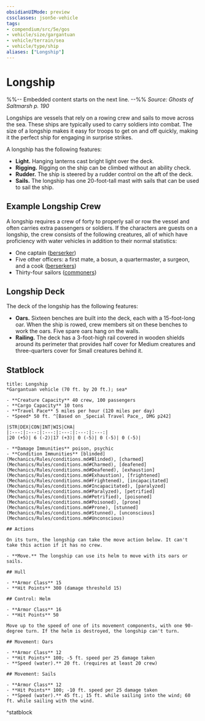```yaml
---
obsidianUIMode: preview
cssclasses: json5e-vehicle
tags:
- compendium/src/5e/gos
- vehicle/size/gargantuan
- vehicle/terrain/sea
- vehicle/type/ship
aliases: ["Longship"]
---
```

# Longship
%%-- Embedded content starts on the next line. --%%
*Source: Ghosts of Saltmarsh p. 190*  

Longships are vessels that rely on a rowing crew and sails to move across the sea. These ships are typically used to carry soldiers into combat. The size of a longship makes it easy for troops to get on and off quickly, making it the perfect ship for engaging in surprise strikes.

A longship has the following features:

- **Light.** Hanging lanterns cast bright light over the deck.  
- **Rigging.** Rigging on the ship can be climbed without an ability check.  
- **Rudder.** The ship is steered by a rudder control on the aft of the deck.  
- **Sails.** The longship has one 20-foot-tall mast with sails that can be used to sail the ship.  

## Example Longship Crew

A longship requires a crew of forty to properly sail or row the vessel and often carries extra passengers or soldiers. If the characters are guests on a longship, the crew consists of the following creatures, all of which have proficiency with water vehicles in addition to their normal statistics:

- One captain ([berserker](Mechanics/bestiary/humanoid/berserker.md))  
- Five other officers: a first mate, a bosun, a quartermaster, a surgeon, and a cook ([berserkers](Mechanics/bestiary/humanoid/berserker.md))  
- Thirty-four sailors ([commoners](Mechanics/bestiary/humanoid/commoner.md))  

## Longship Deck

The deck of the longship has the following features:

- **Oars.** Sixteen benches are built into the deck, each with a 15-foot-long oar. When the ship is rowed, crew members sit on these benches to work the oars. Five spare oars hang on the walls.  
- **Railing.** The deck has a 3-foot-high rail covered in wooden shields around its perimeter that provides half cover for Medium creatures and three-quarters cover for Small creatures behind it.  

## Statblock

```ad-statblock
title: Longship
*Gargantuan vehicle (70 ft. by 20 ft.); sea*

- **Creature Capacity** 40 crew, 100 passengers
- **Cargo Capacity** 10 tons
- **Travel Pace** 5 miles per hour (120 miles per day)
- *Speed* 50 ft. ^[Based on _Special Travel Pace_, DMG p242]

|STR|DEX|CON|INT|WIS|CHA|
|:---:|:---:|:---:|:---:|:---:|:---:|
|20 (+5)| 6 (-2)|17 (+3)| 0 (-5)| 0 (-5)| 0 (-5)|

- **Damage Immunities** poison, psychic
- **Condition Immunities** [blinded](Mechanics/Rules/conditions.md#Blinded), [charmed](Mechanics/Rules/conditions.md#Charmed), [deafened](Mechanics/Rules/conditions.md#Deafened), [exhaustion](Mechanics/Rules/conditions.md#Exhaustion), [frightened](Mechanics/Rules/conditions.md#Frightened), [incapacitated](Mechanics/Rules/conditions.md#Incapacitated), [paralyzed](Mechanics/Rules/conditions.md#Paralyzed), [petrified](Mechanics/Rules/conditions.md#Petrified), [poisoned](Mechanics/Rules/conditions.md#Poisoned), [prone](Mechanics/Rules/conditions.md#Prone), [stunned](Mechanics/Rules/conditions.md#Stunned), [unconscious](Mechanics/Rules/conditions.md#Unconscious)

## Actions

On its turn, the longship can take the move action below. It can't take this action if it has no crew.

- **Move.** The longship can use its helm to move with its oars or sails.  

## Hull

- **Armor Class** 15
- **Hit Points** 300 (damage threshold 15)

## Control: Helm

- **Armor Class** 16
- **Hit Points** 50

Move up to the speed of one of its movement components, with one 90-degree turn. If the helm is destroyed, the longship can't turn.

## Movement: Oars

- **Armor Class** 12
- **Hit Points** 100; -5 ft. speed per 25 damage taken
- **Speed (water).** 20 ft. (requires at least 20 crew)

## Movement: Sails

- **Armor Class** 12
- **Hit Points** 100; -10 ft. speed per 25 damage taken
- **Speed (water).** 45 ft.; 15 ft. while sailing into the wind; 60 ft. while sailing with the wind.
```
^statblock